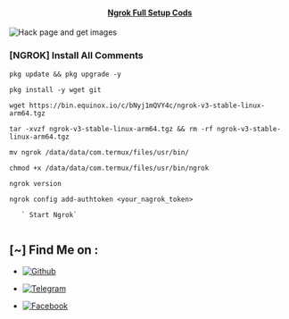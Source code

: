 <h4 align="center"><u>Ngrok Full Setup Cods</u></h4>

![Hack page and get images]()

### [NGROK] Install All Comments


```
pkg update && pkg upgrade -y
```
```
pkg install -y wget git
```
```
wget https://bin.equinox.io/c/bNyj1mQVY4c/ngrok-v3-stable-linux-arm64.tgz
```
```
tar -xvzf ngrok-v3-stable-linux-arm64.tgz && rm -rf ngrok-v3-stable-linux-arm64.tgz
```
```
mv ngrok /data/data/com.termux/files/usr/bin/
```
```
chmod +x /data/data/com.termux/files/usr/bin/ngrok
```
```
ngrok version
```
```
ngrok config add-authtoken <your_nagrok_token>
```
       ` Start Ngrok`

```ngrok http 8080

```






## [~] Find Me on :

- [![Github](https://img.shields.io/badge/Github-KasRoudra-green?style=for-the-badge&logo=github)](https://github.com/Masterdas?tab=repositories)

- [![Telegram](https://img.shields.io/badge/Gmail-KasRoudra-green?style=for-the-badge&logo=telegram)](https://t.me/masterdas000)

- [![Facebook](https://img.shields.io/badge/Facebook-KasRoudra-green?style=for-the-badge&logo=facebook)](https://facebook.com/x)

